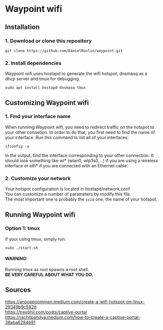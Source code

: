 # Waypoint wifi

## Installation
### 1. Download or clone this repository
```
git clone https://github.com/DanielRoulin/waypoint.git
```
### 2. Install dependencies
Waypoint wifi uses hostapd to generate the wifi hotspot, dnsmasq as a dhcp server and tmux for debugging.
```
sudo apt install hostapd dnsmasq tmux
```

## Customizing Waypoint wifi
### 1. Find your interface name
When runnimg Waypoint wifi, you need to redirect traffic on the hotspot to your other connetion. In order to do that, you first need to find the name of your interface. 
Run this command to list all of your interfaces:
```
ifconfig -a
```
In the output, find the interface corresponding to your other connection. It should look something like wl* (wlan0, wlp3s0, ..) if you are using a wireless interface  or eth* if you are connected with an Ethernet cable.

### 2. Customize your network
Your hotspot configuration is located in hostapd/network.conf  
You can customize a number of parameters by modify this file.  
The most important one is probably the ```ssid``` one, the name of your hotspot.


## Running Waypoint wifi
### Option 1: tmux
If your using tmux, simply run:
```
sudo ./start.sh
```

#### WARNING:
Running tmux as root spawns a root shell.  
**BE VERY CAREFUL ABOUT WHAT YOU DO.**

## Sources
https://anooppoommen.medium.com/create-a-wifi-hotspot-on-linux-29349b9c582d  
https://trevphil.com/posts/captive-portal  
https://rachitpandya.medium.com/how-to-create-a-captive-portal-38aba6284b91